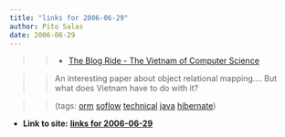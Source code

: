 ```yaml
---
title: "links for 2006-06-29"
author: Pito Salas
date: 2006-06-29
---
```



>>

>>   * [ The Blog Ride - The Vietnam of Computer
Science](<http://blogs.tedneward.com/PermaLink,guid,33e0e84c-1a82-4362-bb15-eb18a1a1d91f.aspx>)

>>

>> An interesting paper about object relational mapping…. But what does
Vietnam have to do with it?

>>

>> (tags: [orm](<http://del.icio.us/pitosalas/orm>)
[soflow](<http://del.icio.us/pitosalas/soflow>)
[technical](<http://del.icio.us/pitosalas/technical>)
[java](<http://del.icio.us/pitosalas/java>)
[hibernate](<http://del.icio.us/pitosalas/hibernate>))

>>

>>


* **Link to site:** **[links for 2006-06-29](None)**
